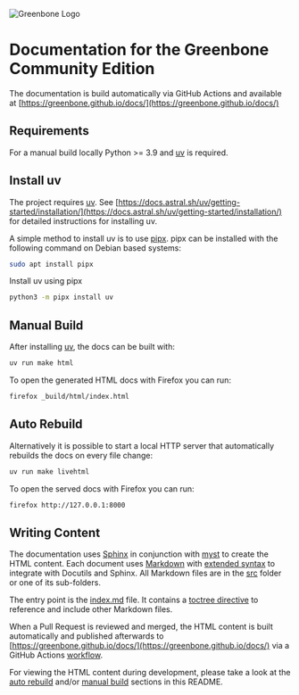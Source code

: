 ![Greenbone Logo](https://www.greenbone.net/wp-content/uploads/greenbone-logo-2025-300x77.png)

# Documentation for the Greenbone Community Edition

The documentation is build automatically via GitHub Actions and available at
[https://greenbone.github.io/docs/](https://greenbone.github.io/docs/)

## Requirements

For a manual build locally Python >= 3.9 and [uv] is required.

## Install uv

The project requires [uv]. See [https://docs.astral.sh/uv/getting-started/installation/](https://docs.astral.sh/uv/getting-started/installation/)
for detailed instructions for installing uv.

A simple method to install uv is to use [pipx]. pipx can be installed with
the following command on Debian based systems:

```sh
sudo apt install pipx
```

Install uv using pipx

```sh
python3 -m pipx install uv
```

## Manual Build

After installing [uv], the docs can be built with:

```sh
uv run make html
```

To open the generated HTML docs with Firefox you can run:

```sh
firefox _build/html/index.html
```

## Auto Rebuild

Alternatively it is possible to start a local HTTP server that automatically
rebuilds the docs on every file change:

```sh
uv run make livehtml
```

To open the served docs with Firefox you can run:

```sh
firefox http://127.0.0.1:8000
```

## Writing Content

The documentation uses [Sphinx](https://www.sphinx-doc.org/) in conjunction with
[myst](https://myst-parser.readthedocs.io) to create the HTML content. Each
document uses [Markdown](https://en.wikipedia.org/wiki/Markdown) with
[extended syntax](https://myst-parser.readthedocs.io/en/latest/intro.html#extend-markdown-with-myst-syntax)
to integrate with Docutils and Sphinx. All Markdown files are in the [src](./src) folder or one of its sub-folders.

The entry point is the [index.md](./src/index.md) file. It contains a [toctree directive](https://myst-parser.readthedocs.io/en/latest/syntax/organising_content.html#using-toctree-to-include-other-documents-as-children)
to reference and include other Markdown files.

When a Pull Request is reviewed and merged, the HTML content is built
automatically and published afterwards to [https://greenbone.github.io/docs/](https://greenbone.github.io/docs/)
via a GitHub Actions [workflow](.github/workflows/github-pages.yml).

For viewing the HTML content during development, please take a look at the
[auto rebuild](#auto-rebuild) and/or [manual build](#manual-build) sections in
this README.

[uv]: https://docs.astral.sh/uv/
[pipx]: https://pipx.pypa.io/stable/
